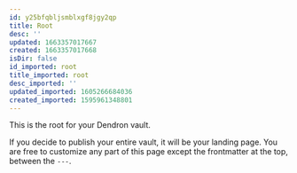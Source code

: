 ```yaml
---
id: y25bfqbljsmblxgf8jgy2qp
title: Root
desc: ''
updated: 1663357017667
created: 1663357017668
isDir: false
id_imported: root
title_imported: root
desc_imported: ''
updated_imported: 1605266684036
created_imported: 1595961348801
---
```


This is the root for your Dendron vault.

If you decide to publish your entire vault, it will be your landing page. You are free to customize any part of this page except the frontmatter at the top, between the `---`.
